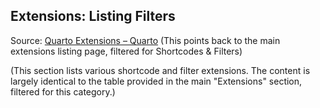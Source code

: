 ## Extensions: Listing Filters

Source: [Quarto Extensions – Quarto](https://quarto.org/docs/extensions/listing-filters.html) (This points back to the main extensions listing page, filtered for Shortcodes & Filters)

(This section lists various shortcode and filter extensions. The content is largely identical to the table provided in the main "Extensions" section, filtered for this category.)

